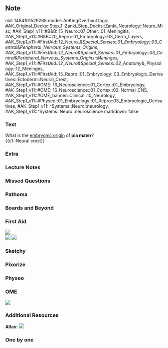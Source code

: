 ## Note
nid: 1484101529288
model: AnKingOverhaul
tags: #AK_Original_Decks::Step_1::Zanki_Step_Decks::Zanki_Neurology::Neuro_Misc, #AK_Step1_v11::#B&B::15_Neuro::07_Other::01_Meningitis, #AK_Step1_v11::#B&B::20_Repro::01_Embryology::03_Germ_Layers, #AK_Step1_v11::#FirstAid::12_Neuro_&_Special_Senses::01_Embryology::03_Central_&_Peripheral_Nervous_Systems_Origins, #AK_Step1_v11::#FirstAid::12_Neuro_&_Special_Senses::01_Embryology::03_Central_&_Peripheral_Nervous_Systems_Origins::Meninges, #AK_Step1_v11::#FirstAid::12_Neuro_&_Special_Senses::02_Anatomy_&_Physiology::12_Meninges, #AK_Step1_v11::#FirstAid::15_Repro::01_Embryology::03_Embryologic_Derivatives::Ectoderm::Neural_Crest, #AK_Step1_v11::#OME::16_Neuroscience::01_Cortex::01_Embryology, #AK_Step1_v11::#OME::16_Neuroscience::01_Cortex::02_Normal_CNS, #AK_Step1_v11::#OME_banner::Clinical::10_Neurology, #AK_Step1_v11::#Physeo::01_Embryology::01_Repro::03_Embryologic_Derivatives, #AK_Step1_v11::^Systems::Neuro::neurology, #AK_Step1_v11::^Systems::Neuro::neuroscience
markdown: false

### Text
<div>
  <div>
    What is the <u>embryonic origin</u> of <b>pia mater</b>?
  </div>
  <div>
    {{c1::Neural crest}}
  </div>
</div>

### Extra


### Lecture Notes


### Missed Questions


### Pathoma


### Boards and Beyond


### First Aid
<img src="paste-300d1b1913239d398ea115a0fc21331526d68118.jpg">
<div><img src="tmphKZs4p.png"> <img src="tmpYCEnu1.png"></div>

### Sketchy


### Pixorize


### Physeo


### OME
<div class="ome-widget">
  <a href=
  "https://onlinemeded.org/spa/neurology?ref=anki"><img src="_OME_AnkiFlashcards_Topic_3.png"></a>
</div>

### Additional Resources
<b>Atlas:</b> <img src="tmpyoN4Un.png">

### One by one

